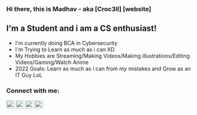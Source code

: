 ### Hi there, this is Madhav - aka [Croc3ll] [website]

## I'm a Student and i am a CS enthusiast!
 - I'm currently doing BCA in Cybersecurity
 - I'm Trying to Learn as much as i can XD
 - My Hobbies are Streaming/Making Videos/Making illustrations/Editing    Videos/Gaming/Watch Anime
 - 2022 Goals: Learn as much as i can from my mistakes and Grow as an IT Guy LoL


### Connect with me:

[<img align="left" alt="Croc3LL | YouTube" width="22px" src="https:cdn.jsdelivr.net/npm/simple-icon@v3/icons/youtube.svg" />][YouTube]
[<img align="left" alt="Croc3LL | YouTube" width="22px" src="https:cdn.jsdelivr.net/npm/simple-icon@v3/icons/twitter.svg" />][Twitter]
[<img align="left" alt="Croc3LL | YouTube" width="22px" src="https:cdn.jsdelivr.net/npm/simple-icon@v3/icons/twitch.svg" />][Twitch]
[<img align="left" alt="Croc3LL | YouTube" width="22px" src="https:cdn.jsdelivr.net/npm/simple-icon@v3/icons/instagram.svg" />][Instagram]

<br />
<br />

[YouTube]: https://www.youtube.com/c/Croc3LL
[Twitter]: https://twitter.com/MadhavWasTaken
[Twitch]: https://www.twitch.tv/croc3llislive
[Instagram]: https://www.instagram.com/croc3ll/
